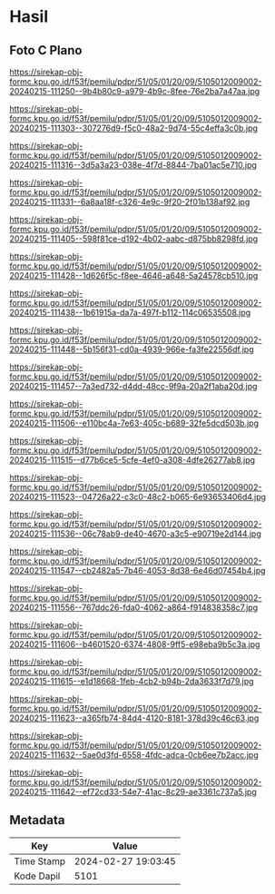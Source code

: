 # Hasil

## Foto C Plano

https://sirekap-obj-formc.kpu.go.id/f53f/pemilu/pdpr/51/05/01/20/09/5105012009002-20240215-111250--9b4b80c9-a979-4b9c-8fee-76e2ba7a47aa.jpg

https://sirekap-obj-formc.kpu.go.id/f53f/pemilu/pdpr/51/05/01/20/09/5105012009002-20240215-111303--307276d9-f5c0-48a2-9d74-55c4effa3c0b.jpg

https://sirekap-obj-formc.kpu.go.id/f53f/pemilu/pdpr/51/05/01/20/09/5105012009002-20240215-111316--3d5a3a23-038e-4f7d-8844-7ba01ac5e710.jpg

https://sirekap-obj-formc.kpu.go.id/f53f/pemilu/pdpr/51/05/01/20/09/5105012009002-20240215-111331--6a8aa18f-c326-4e9c-9f20-2f01b138af92.jpg

https://sirekap-obj-formc.kpu.go.id/f53f/pemilu/pdpr/51/05/01/20/09/5105012009002-20240215-111405--598f81ce-d192-4b02-aabc-d875bb8298fd.jpg

https://sirekap-obj-formc.kpu.go.id/f53f/pemilu/pdpr/51/05/01/20/09/5105012009002-20240215-111428--1d626f5c-f8ee-4646-a648-5a24578cb510.jpg

https://sirekap-obj-formc.kpu.go.id/f53f/pemilu/pdpr/51/05/01/20/09/5105012009002-20240215-111438--1b61915a-da7a-497f-b112-114c06535508.jpg

https://sirekap-obj-formc.kpu.go.id/f53f/pemilu/pdpr/51/05/01/20/09/5105012009002-20240215-111448--5b156f31-cd0a-4939-966e-fa3fe22556df.jpg

https://sirekap-obj-formc.kpu.go.id/f53f/pemilu/pdpr/51/05/01/20/09/5105012009002-20240215-111457--7a3ed732-d4dd-48cc-9f9a-20a2f1aba20d.jpg

https://sirekap-obj-formc.kpu.go.id/f53f/pemilu/pdpr/51/05/01/20/09/5105012009002-20240215-111506--e110bc4a-7e63-405c-b689-32fe5dcd503b.jpg

https://sirekap-obj-formc.kpu.go.id/f53f/pemilu/pdpr/51/05/01/20/09/5105012009002-20240215-111515--d77b6ce5-5cfe-4ef0-a308-4dfe26277ab8.jpg

https://sirekap-obj-formc.kpu.go.id/f53f/pemilu/pdpr/51/05/01/20/09/5105012009002-20240215-111523--04726a22-c3c0-48c2-b065-6e93653406d4.jpg

https://sirekap-obj-formc.kpu.go.id/f53f/pemilu/pdpr/51/05/01/20/09/5105012009002-20240215-111536--06c78ab9-de40-4670-a3c5-e90719e2d144.jpg

https://sirekap-obj-formc.kpu.go.id/f53f/pemilu/pdpr/51/05/01/20/09/5105012009002-20240215-111547--cb2482a5-7b46-4053-8d38-6e46d07454b4.jpg

https://sirekap-obj-formc.kpu.go.id/f53f/pemilu/pdpr/51/05/01/20/09/5105012009002-20240215-111556--767ddc26-fda0-4062-a864-f914838358c7.jpg

https://sirekap-obj-formc.kpu.go.id/f53f/pemilu/pdpr/51/05/01/20/09/5105012009002-20240215-111606--b4601520-6374-4808-9ff5-e98eba9b5c3a.jpg

https://sirekap-obj-formc.kpu.go.id/f53f/pemilu/pdpr/51/05/01/20/09/5105012009002-20240215-111615--e1d18668-1feb-4cb2-b94b-2da3633f7d79.jpg

https://sirekap-obj-formc.kpu.go.id/f53f/pemilu/pdpr/51/05/01/20/09/5105012009002-20240215-111623--a365fb74-84d4-4120-8181-378d39c46c63.jpg

https://sirekap-obj-formc.kpu.go.id/f53f/pemilu/pdpr/51/05/01/20/09/5105012009002-20240215-111632--5ae0d3fd-6558-4fdc-adca-0cb6ee7b2acc.jpg

https://sirekap-obj-formc.kpu.go.id/f53f/pemilu/pdpr/51/05/01/20/09/5105012009002-20240215-111642--ef72cd33-54e7-41ac-8c29-ae3361c737a5.jpg


## Metadata

| Key        | Value               |
| ---------- | ------------------- |
| Time Stamp | 2024-02-27 19:03:45 |
| Kode Dapil | 5101                |



